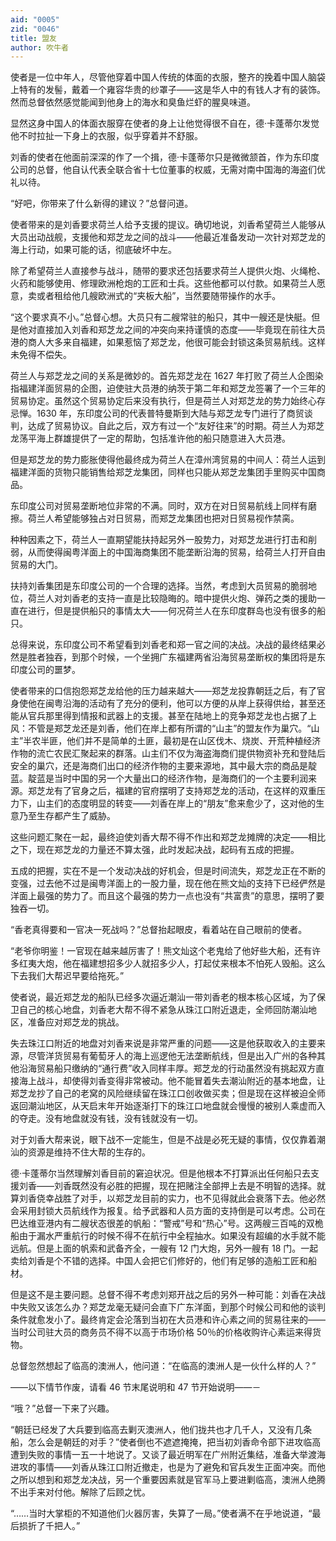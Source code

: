 ```yaml
---
aid: "0005"
zid: "0046"
title: 盟友
author: 吹牛者
---
```


使者是一位中年人，尽管他穿着中国人传统的体面的衣服，整齐的挽着中国人脑袋上特有的发髻，戴着一个雍容华贵的纱罩子——这是华人中的有钱人才有的装饰。然而总督依然感觉能闻到他身上的海水和臭鱼烂虾的腥臭味道。

显然这身中国人的体面衣服穿在使者的身上让他觉得很不自在，德·卡蓬蒂尔发觉他不时拉扯一下身上的衣服，似乎穿着并不舒服。

刘香的使者在他面前深深的作了一个揖，德·卡蓬蒂尔只是微微颔首，作为东印度公司的总督，他自认代表全联合省十七位董事的权威，无需对南中国海的海盗们优礼以待。

“好吧，你带来了什么新得的建议？”总督问道。

使者带来的是刘香要求荷兰人给予支援的提议。确切地说，刘香希望荷兰人能够从大员出动战舰，支援他和郑芝龙之间的战斗——他最近准备发动一次针对郑芝龙的海上行动，如果可能的话，彻底破坏中左。

除了希望荷兰人直接参与战斗，随带的要求还包括要求荷兰人提供火炮、火绳枪、火药和能够使用、修理欧洲枪炮的工匠和士兵。这些他都可以付款。如果荷兰人愿意，卖或者租给他几艘欧洲式的“夹板大船”，当然要随带操作的水手。

“这个要求真不小。”总督心想。大员只有二艘常驻的船只，其中一艘还是快艇。但是他对直接加入刘香和郑芝龙之间的冲突向来持谨慎的态度——毕竟现在前往大员港的商人大多来自福建，如果惹恼了郑芝龙，他很可能会封锁这条贸易航线。这样未免得不偿失。

荷兰人与郑芝龙之间的关系是微妙的。首先郑芝龙在 1627 年打败了荷兰人企图染指福建洋面贸易的企图，迫使驻大员港的纳茨于第二年和郑芝龙签署了一个三年的贸易协定。虽然这个贸易协定后来没有执行，但是荷兰人对郑芝龙的势力始终心存忌惮。1630 年，东印度公司的代表普特曼斯到大陆与郑芝龙专门进行了商贸谈判，达成了贸易协议。自此之后，双方有过一个“友好往来”的时期。荷兰人为郑芝龙荡平海上群雄提供了一定的帮助，包括准许他的船只随意进入大员港。

但是郑芝龙的势力膨胀使得他最终成为荷兰人在漳州湾贸易的中间人：荷兰人运到福建洋面的货物只能销售给郑芝龙集团，同样也只能从郑芝龙集团手里购买中国商品。

东印度公司对贸易垄断地位非常的不满。同时，双方在对日贸易航线上同样有磨擦。荷兰人希望能够独占对日贸易，而郑芝龙集团也把对日贸易视作禁脔。

种种因素之下，荷兰人一直期望能扶持起另外一股势力，对郑芝龙进行打击和削弱，从而使得闽粤洋面上的中国海商集团不能垄断沿海的贸易，给荷兰人打开自由贸易的大门。

扶持刘香集团是东印度公司的一个合理的选择。当然，考虑到大员贸易的脆弱地位，荷兰人对刘香老的支持一直是比较隐晦的。暗中提供火炮、弹药之类的援助一直在进行，但是提供船只的事情太大——何况荷兰人在东印度群岛也没有很多的船只。

总得来说，东印度公司不希望看到刘香老和郑一官之间的决战。决战的最终结果必然是胜者独吞，到那个时候，一个坐拥广东福建两省沿海贸易垄断权的集团将是东印度公司的噩梦。

使者带来的口信抱怨郑芝龙给他的压力越来越大——郑芝龙投靠朝廷之后，有了官身使他在闽粤沿海的活动有了充分的便利，他可以方便的从岸上获得供给，甚至还能从官兵那里得到情报和武器上的支援。甚至在陆地上的竞争郑芝龙也占据了上风：不管是郑芝龙还是刘香，他们在岸上都有所谓的“山主”的盟友作为巢穴。“山主”半农半匪，他们并不是简单的土匪，最初是在山区伐木、烧炭、开荒种植经济作物的流亡农民汇聚起来的群落。山主们不仅为海盗海商们提供物资补充和登陆后安全的巢穴，还是海商们出口的经济作物的主要来源地，其中最大宗的商品是靛蓝。靛蓝是当时中国的另一个大量出口的经济作物，是海商们的一个主要利润来源。郑芝龙有了官身之后，福建的官府摆明了支持郑芝龙的活动，在这样的双重压力下，山主们的态度明显的转变——刘香在岸上的“朋友”愈来愈少了，这对他的生意乃至生存都产生了威胁。

这些问题汇聚在一起，最终迫使刘香大帮不得不作出和郑芝龙摊牌的决定——相比之下，现在郑芝龙的力量还不算太强，此时发起决战，起码有五成的把握。

五成的把握，实在不是一个发动决战的好机会，但是时间流失，郑芝龙正在不断的变强，过去他不过是闽粤洋面上的一股力量，现在他在熊文灿的支持下已经俨然是洋面上最强的势力了。而且这个最强的势力一点也没有“共富贵”的意思，摆明了要独吞一切。

“香老真得要和一官决一死战吗？”总督抬起眼皮，看着站在自己眼前的使者。

“老爷你明鉴！一官现在越来越厉害了！熊文灿这个老鬼给了他好些大船，还有许多红夷大炮，他在福建想招多少人就招多少人，打起仗来根本不怕死人毁船。这么下去我们大帮迟早要给拖死。”

使者说，最近郑芝龙的船队已经多次逼近潮汕一带刘香老的根本核心区域，为了保卫自己的核心地盘，刘香老大帮不得不紧急从珠江口附近退走，全师回防潮汕地区，准备应对郑芝龙的挑战。

失去珠江口附近的地盘对刘香来说是非常严重的问题——这是他获取收入的主要来源，尽管洋货贸易有葡萄牙人的海上巡逻他无法垄断航线，但是出入广州的各种其他沿海贸易船只缴纳的“通行费”收入同样丰厚。郑芝龙的行动虽然没有挑起双方直接海上战斗，却使得刘香变得非常被动。他不能冒着失去潮汕附近的基本地盘，让郑芝龙抄了自己的老窝的风险继续留在珠江口创收做买卖；但是现在这样被迫全师返回潮汕地区，从天启末年开始逐渐打下的珠江口地盘就会慢慢的被别人乘虚而入的夺走。没有地盘就没有钱，没有钱就没有一切。

对于刘香大帮来说，眼下战不一定能生，但是不战是必死无疑的事情，仅仅靠着潮汕的资源是维持不住大帮的生存的。

德·卡蓬蒂尔当然理解刘香目前的窘迫状况。但是他根本不打算派出任何船只去支援刘香——刘香既然没有必胜的把握，现在把赌注全部押上去是不明智的选择。就算刘香侥幸战胜了对手，以郑芝龙目前的实力，也不见得就此会衰落下去。他必然会采用封锁大员航线作为报复。给予武器和人员方面的支持倒是可以考虑。公司在巴达维亚港内有二艘状态很差的帆船：“警戒”号和“热心”号。这两艘三百吨的双桅船由于漏水严重航行的时候不得不在航行中全程抽水。如果没有超编的水手就不能远航。但是上面的帆索和武备齐全，一艘有 12 门大炮，另外一艘有 18 门。一起卖给刘香是个不错的选择。中国人会把它们修好的，他们有足够的造船工匠和船材。

但是这不是主要问题。总督不得不考虑刘郑开战之后的另外一种可能：刘香在决战中失败又该怎么办？郑芝龙毫无疑问会直下广东洋面，到那个时候公司和他的谈判条件就愈发小了。最终肯定会沦落到当初在大员港和许心素之间的贸易往来的——当时公司驻大员的商务员不得不以高于市场价格 50％的价格收购许心素运来得货物。

总督忽然想起了临高的澳洲人，他问道：“在临高的澳洲人是一伙什么样的人？”

——以下情节作废，请看 46 节末尾说明和 47 节开始说明——－

“哦？”总督一下来了兴趣。

“朝廷已经发了大兵要到临高去剿灭澳洲人，他们拢共也才几千人，又没有几条船，怎么会是朝廷的对手？”使者倒也不遮遮掩掩，把当初刘香命令部下进攻临高遭到失败的事情一五一十地说了。又谈了最近明军在广州附近集结，准备大举渡海进攻的事情——刘香从珠江口附近撤走，也是为了避免和官兵发生正面冲突。而他之所以想到和郑芝龙决战，另一个重要因素就是官军马上要进剿临高，澳洲人绝腾不出手来对付他。解除了后顾之忧。

“……当时大掌柜的不知道他们火器厉害，失算了一局。”使者满不在乎地说道，“最后损折了千把人。”
